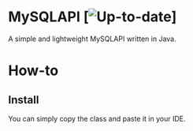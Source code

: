 # MySQLAPI [![Up-to-date](https://img.shields.io/badge/Up%20to%20date-yes-red)]
A simple and lightweight MySQLAPI written in Java.
# How-to
## Install
You can simply copy the class and paste it in your IDE.
